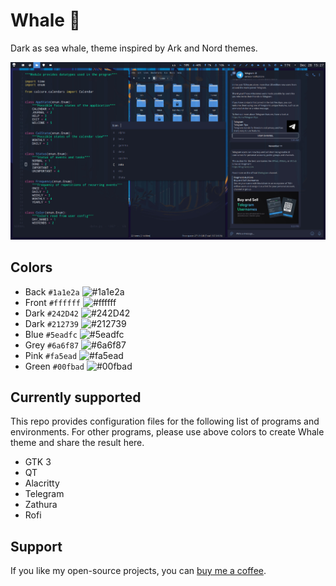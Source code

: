 # Whale 🐋

Dark as sea whale, theme inspired by Ark and Nord themes.

![screenshot](https://github.com/anufrievroman/whale/blob/main/screenshot.jpg)


## Colors

- Back `#1a1e2a` ![#1a1e2a](https://placehold.co/15x15/1a1e2a/1a1e2a.png) 
- Front `#ffffff` ![#ffffff](https://placehold.co/15x15/ffffff/ffffff.png)
- Dark `#242D42` ![#242D42](https://placehold.co/15x15/242D42/242D42.png)
- Dark `#212739` ![#212739](https://placehold.co/15x15/212739/212739.png)
- Blue `#5eadfc` ![#5eadfc](https://placehold.co/15x15/5eadfc/5eadfc.png)
- Grey `#6a6f87` ![#6a6f87](https://placehold.co/15x15/6a6f87/6a6f87.png)
- Pink `#fa5ead` ![#fa5ead](https://placehold.co/15x15/fa5ead/fa5ead.png)
- Green `#00fbad` ![#00fbad](https://placehold.co/15x15/00fbad/00fbad.png)


## Currently supported

This repo provides configuration files for the following list of programs and environments. For other programs, please use above colors to create Whale theme and share the result here.

- GTK 3
- QT
- Alacritty
- Telegram
- Zathura
- Rofi


## Support

If you like my open-source projects, you can [buy me a coffee](https://www.buymeacoffee.com/angryprofessor).
